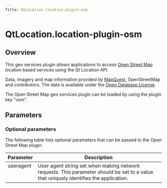 ```yaml
---
Title: QtLocation.location-plugin-osm
---
```


# QtLocation.location-plugin-osm

<span class="subtitle"></span>
<!-- $$$location-plugin-osm.html-description -->
<h2>Overview</h2>
<p>This geo services plugin allows applications to access <a href="http://openstreetmap.org">Open Street Map</a> location based services using the Qt Location API.</p>
<p>Data, imagery and map information provided by <a href="http://www.mapquest.com">MapQuest</a>, OpenStreetMap and contributors. The data is available under the <a href="http://www.opendatacommons.org/licenses/odbl">Open Database License</a>.</p>
<p>The Open Street Map geo services plugin can be loaded by using the plugin key &quot;osm&quot;.</p>
<h2>Parameters</h2>
<h3>Optional parameters</h3>
<p>The following table lists optional parameters that can be passed to the Open Street Map plugin.</p>
<table class="generic">
<thead><tr class="qt-style"><th >Parameter</th><th >Description</th></tr></thead>
<tr valign="top"><td >useragent</td><td >User agent string set when making network requests. This parameter should be set to a value that uniquely identifies the application.</td></tr>
</table>
<!-- @@@location-plugin-osm.html -->

